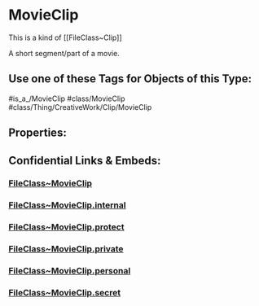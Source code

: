 ﻿---
limit: 9
mapWithTag: true
excludes: 
icon: link-2
version: "2.0"
tagNames:
  - class/MovieClip
  - class/Thing/CreativeWork/Clip/MovieClip
  - is_a_/MovieClip
  - schema-org/MovieClip
tags:
  - class/FileClass
  - class/MovieClip
  - is_a_/MovieClip
  - class/Thing/CreativeWork/Clip/MovieClip
extends: FileClass~Thing/FileClass~CreativeWork/FileClass~Clip
fields: []
---

# MovieClip
This is a kind of [[FileClass~Clip]]

A short segment/part of a movie.


## Use one of these Tags for Objects of this Type:

#is_a_/MovieClip
#class/MovieClip
#class/Thing/CreativeWork/Clip/MovieClip

## Properties:



## Confidential Links & Embeds: 

### [FileClass~MovieClip](/_public/fileClass/FileClass~Thing/FileClass~CreativeWork/FileClass~Clip/FileClass~MovieClip.md) 

### [FileClass~MovieClip.internal](/_internal/fileClass/FileClass~Thing/FileClass~CreativeWork/FileClass~Clip/FileClass~MovieClip.internal.md) 

### [FileClass~MovieClip.protect](/_protect/fileClass/FileClass~Thing/FileClass~CreativeWork/FileClass~Clip/FileClass~MovieClip.protect.md) 

### [FileClass~MovieClip.private](/_private/fileClass/FileClass~Thing/FileClass~CreativeWork/FileClass~Clip/FileClass~MovieClip.private.md) 

### [FileClass~MovieClip.personal](/_personal/fileClass/FileClass~Thing/FileClass~CreativeWork/FileClass~Clip/FileClass~MovieClip.personal.md) 

### [FileClass~MovieClip.secret](/_secret/fileClass/FileClass~Thing/FileClass~CreativeWork/FileClass~Clip/FileClass~MovieClip.secret.md) 
